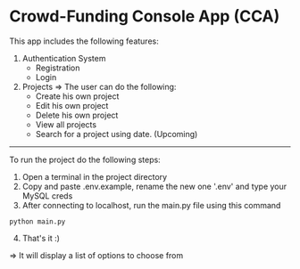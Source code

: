 # Crowd-Funding Console App (CCA)

This app includes the following features:
1. Authentication System
    * Registration
    * Login
2. Projects
  => The user can do the following:
    * Create his own project
    * Edit his own project
    * Delete his own project
    * View all projects
    * Search for a project using date. (Upcoming)

  
<hr />

To run the project do the following steps:
  
  1. Open a terminal in the project directory
  2. Copy and paste .env.example, rename the new one '.env' and type your MySQL creds
  3. After connecting to localhost, run the main.py file using this command 
  
  ```
  python main.py
  ```
  
  4. That's it :) 

=> It will display a list of options to choose from
